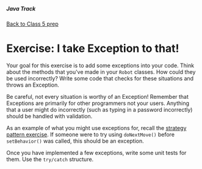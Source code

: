 ##### Java Track

[Back to Class 5 prep](../../class5-prep)


# Exercise: I take Exception to that!

Your goal for this exercise is to add some exceptions into your code. Think about the methods that you've made in your `Robot` classes. How could they be used incorrectly? Write some code that checks for these situations and throws an Exception.

Be careful, not every situation is worthy of an Exception! Remember that Exceptions are primarily for other programmers not your users. Anything that a user might do incorrectly (such as typing in a password incorrectly) should be handled with validation.

As an example of what you might use exceptions for, recall the [strategy pattern exercise](../strategy-pattern). If someone were to try using `doNextMove()` before `setBehavior()` was called, this should be an exception.

Once you have implemented a few exceptions, write some unit tests for them. Use the `try/catch` structure.